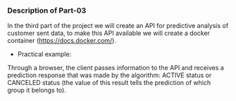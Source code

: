 ### Description of Part-03

In the third part of the project we will create an API for predictive analysis of customer sent data, to make this API available we will create a docker container (https://docs.docker.com/).

- Practical example:

Through a browser, the client passes information to the API and receives a prediction response that was made by the algorithm: ACTIVE status or CANCELED status (the value of this result tells the prediction of which group it belongs to).
